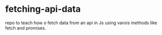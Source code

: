 # fetching-api-data
repo to teach how o fetch data from an api in Js using varois methods like fetch and promises.
